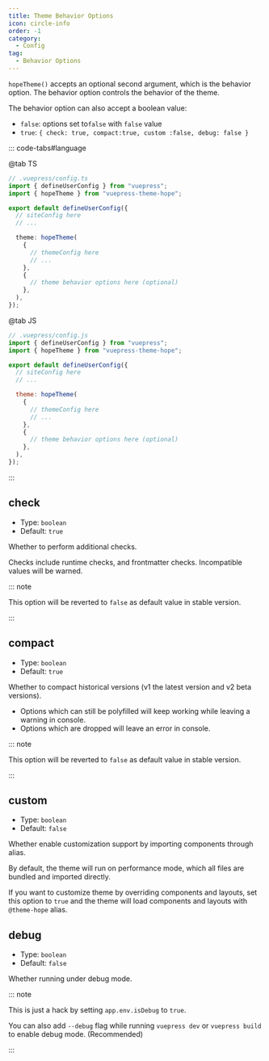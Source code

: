 ```yaml
---
title: Theme Behavior Options
icon: circle-info
order: -1
category:
  - Config
tag:
  - Behavior Options
---
```


`hopeTheme()` accepts an optional second argument, which is the behavior option. The behavior option controls the behavior of the theme.

The behavior option can also accept a boolean value:

- `false`: options set to`false` with `false` value
- `true`: `{ check: true, compact:true, custom :false, debug: false }`

<!-- more -->

::: code-tabs#language

@tab TS

```ts
// .vuepress/config.ts
import { defineUserConfig } from "vuepress";
import { hopeTheme } from "vuepress-theme-hope";

export default defineUserConfig({
  // siteConfig here
  // ...

  theme: hopeTheme(
    {
      // themeConfig here
      // ...
    },
    {
      // theme behavior options here (optional)
    },
  ),
});
```

@tab JS

```js
// .vuepress/config.js
import { defineUserConfig } from "vuepress";
import { hopeTheme } from "vuepress-theme-hope";

export default defineUserConfig({
  // siteConfig here
  // ...

  theme: hopeTheme(
    {
      // themeConfig here
      // ...
    },
    {
      // theme behavior options here (optional)
    },
  ),
});
```

:::

## check

- Type: `boolean`
- Default: `true`

Whether to perform additional checks.

Checks include runtime checks, and frontmatter checks. Incompatible values will be warned.

::: note

This option will be reverted to `false` as default value in stable version.

:::

## compact

- Type: `boolean`
- Default: `true`

Whether to compact historical versions (v1 the latest version and v2 beta versions).

- Options which can still be polyfilled will keep working while leaving a warning in console.
- Options which are dropped will leave an error in console.

::: note

This option will be reverted to `false` as default value in stable version.

:::

## custom

- Type: `boolean`
- Default: `false`

Whether enable customization support by importing components through alias.

By default, the theme will run on performance mode, which all files are bundled and imported directly.

If you want to customize theme by overriding components and layouts, set this option to `true` and the theme will load components and layouts with `@theme-hope` alias.

## debug

- Type: `boolean`
- Default: `false`

Whether running under debug mode.

::: note

This is just a hack by setting `app.env.isDebug` to `true`.

You can also add `--debug` flag while running `vuepress dev` or `vuepress build` to enable debug mode. (Recommended)

:::
